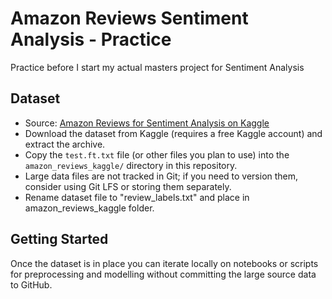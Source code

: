 # Amazon Reviews Sentiment Analysis - Practice
Practice before I start my actual masters project for Sentiment Analysis

## Dataset
- Source: [Amazon Reviews for Sentiment Analysis on Kaggle](https://www.kaggle.com/datasets/bittlingmayer/amazonreviews)
- Download the dataset from Kaggle (requires a free Kaggle account) and extract the archive.
- Copy the `test.ft.txt` file (or other files you plan to use) into the `amazon_reviews_kaggle/` directory in this repository.
- Large data files are not tracked in Git; if you need to version them, consider using Git LFS or storing them separately.
- Rename dataset file to "review_labels.txt" and place in amazon_reviews_kaggle folder.

## Getting Started
Once the dataset is in place you can iterate locally on notebooks or scripts for preprocessing and modelling without committing the large source data to GitHub.

